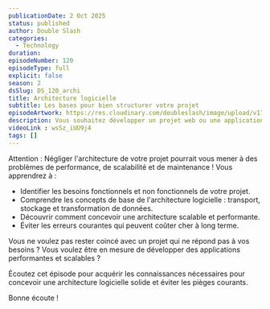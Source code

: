 ```yaml
---
publicationDate: 2 Oct 2025
status: published
author: Double Slash
categories:
  - Technology
duration:
episodeNumber: 120
episodeType: full
explicit: false
season: 2
dsSlug: DS_120_archi
title: Architecture logicielle
subtitle: Les bases pour bien structurer votre projet
episodeArtwork: https://res.cloudinary.com/doubleslash/image/upload/v1759324754/episode/ART_120_haob60.png
description: Vous souhaitez développer un projet web ou une application, mais vous ne savez pas par où commencer ? Vous avez peur de faire des erreurs qui pourraient vous coûter cher à long terme ? Dans cet épisode de Double Slash, Alex et Patrick vous guident à travers les concepts clés de l'architecture logicielle.
videoLink : wsSz_iUU9j4
tags: []
---
```

Attention : Négliger l'architecture de votre projet pourrait vous mener à des problèmes de performance, de scalabilité et de maintenance !
Vous apprendrez à :
- Identifier les besoins fonctionnels et non fonctionnels de votre projet.
- Comprendre les concepts de base de l'architecture logicielle : transport, stockage et transformation de données.
- Découvrir comment concevoir une architecture scalable et performante.
- Éviter les erreurs courantes qui peuvent coûter cher à long terme.

Vous ne voulez pas rester coincé avec un projet qui ne répond pas à vos besoins ? Vous voulez être en mesure de développer des applications performantes et scalables ?

Écoutez cet épisode pour acquérir les connaissances nécessaires pour concevoir une architecture logicielle solide et éviter les pièges courants.


Bonne écoute !




